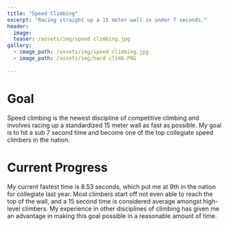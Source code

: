 ```yaml
---
title: "Speed Climbing"
excerpt: "Racing straight up a 15 meter wall in under 7 seconds."
header:
  image:
  teaser: /assets/img/speed climbing.jpg
gallery:
  - image_path: /assets/img/speed climbing.jpg
  - image_path: /assets/img/hard climb.PNG
   
---
```


# Goal

Speed climbing is the newest discipline of competitive climbing and involves racing up a standardized 15 meter wall as fast as possible. My goal is to hit a sub 7 second time and become one of the top collegiate speed climbers in the nation.

# Current Progress
My current fastest time is 8.53 seconds, which put me at 9th in the nation for collegiate last year. Most climbers start off not even able to reach the top of the wall, and a 15 second time is considered average amongst high-level climbers. My experience in other disciplines of climbing has given me an advantage in making this goal possible in a reasonable amount of time. 


